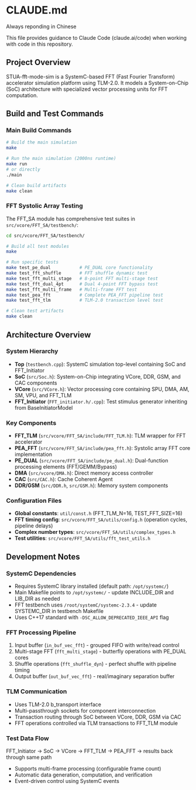 # CLAUDE.md
Always reponding in Chinese


This file provides guidance to Claude Code (claude.ai/code) when working with code in this repository.

## Project Overview

STUA-fft-mode-sim is a SystemC-based FFT (Fast Fourier Transform) accelerator simulation platform using TLM-2.0. It models a System-on-Chip (SoC) architecture with specialized vector processing units for FFT computation.

## Build and Test Commands

### Main Build Commands
```bash
# Build the main simulation
make

# Run the main simulation (2000ns runtime)
make run
# or directly
./main

# Clean build artifacts
make clean
```

### FFT Systolic Array Testing
The FFT_SA module has comprehensive test suites in `src/vcore/FFT_SA/testbench/`:
```bash
cd src/vcore/FFT_SA/testbench/

# Build all test modules
make

# Run specific tests
make test_pe_dual           # PE_DUAL core functionality
make test_fft_shuffle       # FFT shuffle dynamic test
make test_fft_multi_stage   # 8-point FFT multi-stage test
make test_fft_dual_4pt      # Dual 4-point FFT bypass test
make test_fft_multi_frame   # Multi-frame FFT test
make test_pea_fft           # Complete PEA_FFT pipeline test
make test_fft_tlm           # TLM-2.0 transaction level test

# Clean test artifacts
make clean
```

## Architecture Overview

### System Hierarchy
- **Top** (`testbench.cpp`): SystemC simulation top-level containing SoC and FFT_Initiator
- **SoC** (`src/Soc.h`): System-on-Chip integrating VCore, DDR, GSM, and CAC components
- **VCore** (`src/VCore.h`): Vector processing core containing SPU, DMA, AM, SM, VPU, and FFT_TLM
- **FFT_Initiator** (`FFT_initiator.h/.cpp`): Test stimulus generator inheriting from BaseInitiatorModel

### Key Components
- **FFT_TLM** (`src/vcore/FFT_SA/include/FFT_TLM.h`): TLM wrapper for FFT accelerator
- **PEA_FFT** (`src/vcore/FFT_SA/include/pea_fft.h`): Systolic array FFT core implementation
- **PE_DUAL** (`src/vcore/FFT_SA/include/pe_dual.h`): Dual-function processing elements (FFT/GEMM/Bypass)
- **DMA** (`src/vcore/DMA.h`): Direct memory access controller
- **CAC** (`src/CAC.h`): Cache Coherent Agent
- **DDR/GSM** (`src/DDR.h`, `src/GSM.h`): Memory system components

### Configuration Files
- **Global constants**: `util/const.h` (FFT_TLM_N=16, TEST_FFT_SIZE=16)
- **FFT timing config**: `src/vcore/FFT_SA/utils/config.h` (operation cycles, pipeline delays)
- **Complex number types**: `src/vcore/FFT_SA/utils/complex_types.h`
- **Test utilities**: `src/vcore/FFT_SA/utils/fft_test_utils.h`

## Development Notes

### SystemC Dependencies
- Requires SystemC library installed (default path: `/opt/systemc/`)
- Main Makefile points to `/opt/systemc/` - update INCLUDE_DIR and LIB_DIR as needed
- FFT testbench uses `/root/systemC/systemc-2.3.4` - update SYSTEMC_DIR in testbench Makefile
- Uses C++17 standard with `-DSC_ALLOW_DEPRECATED_IEEE_API` flag

### FFT Processing Pipeline
1. Input buffer (`in_buf_vec_fft`) - grouped FIFO with write/read control
2. Multi-stage FFT (`fft_multi_stage`) - butterfly operations with PE_DUAL cores
3. Shuffle operations (`fft_shuffle_dyn`) - perfect shuffle with pipeline timing
4. Output buffer (`out_buf_vec_fft`) - real/imaginary separation buffer

### TLM Communication
- Uses TLM-2.0 b_transport interface
- Multi-passthrough sockets for component interconnection
- Transaction routing through SoC between VCore, DDR, GSM via CAC
- FFT operations controlled via TLM transactions to FFT_TLM module

### Test Data Flow
FFT_Initiator → SoC → VCore → FFT_TLM → PEA_FFT → results back through same path
- Supports multi-frame processing (configurable frame count)
- Automatic data generation, computation, and verification
- Event-driven control using SystemC events